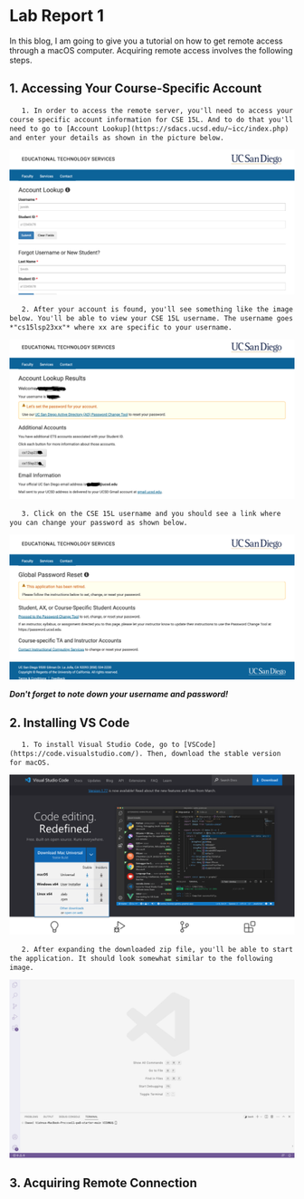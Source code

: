 # Lab Report 1

In this blog, I am going to give you a tutorial on how to get remote access through a macOS computer. Acquiring remote access involves the following steps.

## 1. Accessing Your Course-Specific Account  
       1. In order to access the remote server, you'll need to access your course specific account information for CSE 15L. And to do that you'll need to go to [Account Lookup](https://sdacs.ucsd.edu/~icc/index.php) and enter your details as shown in the picture below.

![Image](Screenshot1.png)

       2. After your account is found, you'll see something like the image below. You'll be able to view your CSE 15L username. The username goes *"cs15lsp23xx"* where xx are specific to your username.

![Image](Screenshot2.png)

       3. Click on the CSE 15L username and you should see a link where you can change your password as shown below.

![Image](Screenshot3.png)

***Don't forget to note down your username and password!***

## 2. Installing VS Code
       1. To install Visual Studio Code, go to [VSCode](https://code.visualstudio.com/). Then, download the stable version for macOS.

![Image](Screenshot4.png)

       2. After expanding the downloaded zip file, you'll be able to start the application. It should look somewhat similar to the following image.

![Image](Screenshot5.png)

## 3. Acquiring Remote Connection
